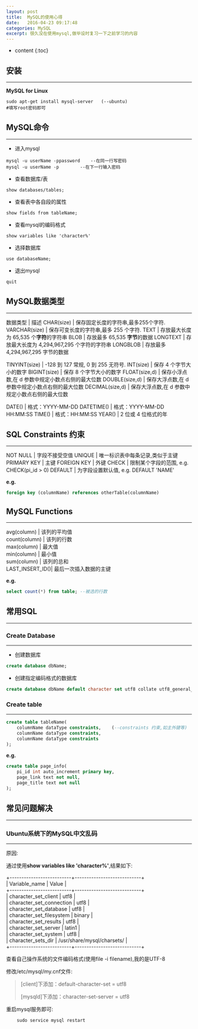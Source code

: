 ```yaml
---
layout: post
title:  MySQL的使用心得
date:   2016-04-23 09:17:48
categories: MySQL
excerpt: 很久没在使用mysql,做毕设时复习一下之前学习的内容
---
```


* content
{:toc}

## 安装
---

**MySQL for Linux**  

``` shell
sudo apt-get install mysql-server	(--ubuntu)
#填写root密码即可
```

## MySQL命令
---

* 进入mysql  

``` shell
mysql -u userName -ppassword	--在同一行写密码
mysql -u userName -p		--在下一行输入密码
```

* 查看数据库/表  

``` mysql
show databases/tables;
```

* 查看表中各自段的属性  

``` mysql
show fields from tableName;
```

* 查看mysql的编码格式  

``` mysql
show variables like 'character%'
```

* 选择数据库  

``` mysql
use databaseName;
```

* 退出mysql  

``` mysql
quit
```

## MySQL数据类型
---

数据类型	|	描述
CHAR(size)	|	保存固定长度的字符串,最多255个字符.
VARCHAR(size)	|	保存可变长度的字符串,最多 255 个字符.
TEXT		|	存放最大长度为 65,535 个**字符**的字符串
BLOB		|	存放最多 65,535 **字节**的数据
LONGTEXT	|	存放最大长度为 4,294,967,295 个字符的字符串
LONGBLOB	|	存放最多 4,294,967,295 字节的数据

TINYINT(size)	|	-128 到 127 常规, 0 到 255 无符号.
INT(size)	|	保存 4 个字节大小的数字
BIGINT(size)	|	保存 8 个字节大小的数字
FLOAT(size,d)	|	保存小浮点数,在 d 参数中规定小数点右侧的最大位数
DOUBLE(size,d)	|	保存大浮点数,在 d 参数中规定小数点右侧的最大位数
DECIMAL(size,d)	|	保存大浮点数,在 d 参数中规定小数点右侧的最大位数

DATE()		|	格式：YYYY-MM-DD
DATETIME()	|	格式：YYYY-MM-DD HH:MM:SS
TIME()		|	格式：HH:MM:SS
YEAR()		|	2 位或 4 位格式的年

## SQL Constraints 约束
---

NOT NULL	|	字段不接受空值
UNIQUE		|	唯一标识表中每条记录,类似于主键
PRIMARY KEY	|	主键
FOREIGN KEY	|	外键
CHECK		|	限制某个字段的范围, e.g. CHECK(pi_id > 0)
DEFAULT		|	为字段设置默认值, e.g. DEFAULT 'NAME'

**e.g.**  

``` sql
foreign key (columnName) references otherTable(columnName)
```

## MySQL Functions
---

avg(column)	|	该列的平均值  
count(column)	|	该列的行数  
max(column)	|	最大值  
min(column)	|	最小值  
sum(column)	|	该列的总和  
LAST_INSERT_ID()|	最后一次插入数据的主键  

**e.g.**  

``` sql
select count(*) from table;	--被选的行数
```

## 常用SQL
---

### Create Database
---

* 创建数据库  

``` sql
create database dbName;
```

* 创建指定编码格式的数据库

``` sql
create database dbName default character set utf8 collate utf8_general_ci
```

### Create table
---

``` sql
create table tableName(  
	columnName dataType constraints,	(--constraints 约束,如主外键等)  
	columnName dataType constraints,  
	columnName dataType constraints  
);
```

**e.g.**  

``` sql
create table page_info(
	pi_id int auto_increment primary key,
	page_link text not null,
	page_title text not null  
);
```

## 常见问题解决
---

### Ubuntu系统下的MySQL中文乱码
---

原因:  

通过使用**show variables like 'character%'**,结果如下:   
  
+--------------------------+----------------------------+  
| Variable_name            | Value                      |  
+--------------------------+----------------------------+  
| character_set_client     | utf8                       |  
| character_set_connection | utf8                       |  
| character_set_database   | utf8                       |  
| character_set_filesystem | binary                     |  
| character_set_results    | utf8                       |  
| character_set_server     | latin1                     |  
| character_set_system     | utf8                       |  
| character_sets_dir       | /usr/share/mysql/charsets/ |  
+--------------------------+----------------------------+  
  
查看自己操作系统的文件编码格式(使用file -i filename),我的是UTF-8  

修改/etc/mysql/my.cnf文件:  

> [client]下添加：default-character-set = utf8  
> 
> [mysqld]下添加：character-set-server = utf8  

重启mysql服务即可:    
  
        sudo service mysql restart

